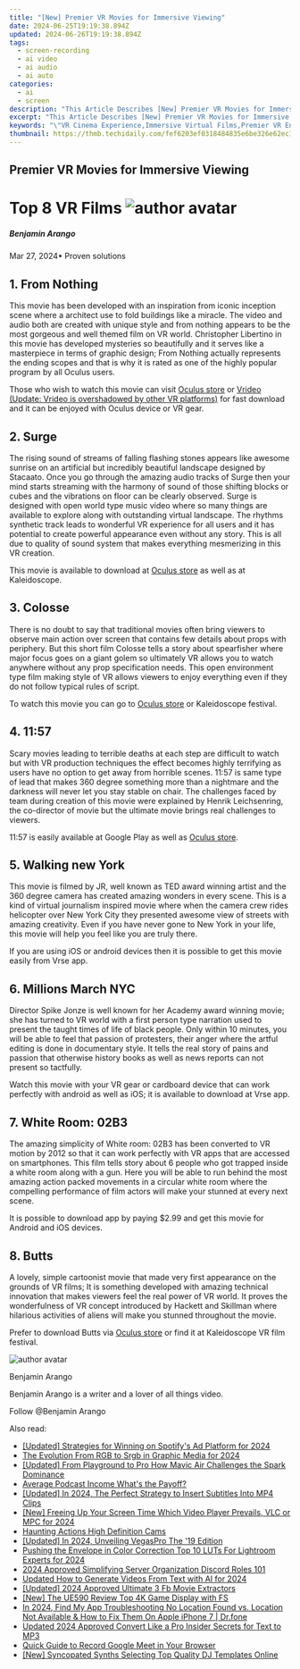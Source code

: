 ```yaml
---
title: "[New] Premier VR Movies for Immersive Viewing"
date: 2024-06-25T19:19:38.894Z
updated: 2024-06-26T19:19:38.894Z
tags: 
  - screen-recording
  - ai video
  - ai audio
  - ai auto
categories: 
  - ai
  - screen
description: "This Article Describes [New] Premier VR Movies for Immersive Viewing"
excerpt: "This Article Describes [New] Premier VR Movies for Immersive Viewing"
keywords: "\"VR Cinema Experience,Immersive Virtual Films,Premier VR Entertainment,Next-Gen VR Screens,Cutting-Edge VR Views,Premium VR Movie Hours,Ultimate VR Film Journey\""
thumbnail: https://thmb.techidaily.com/fef6203ef0318484835e6be326e62ec1be7635f93248db2ddf9a669b098df892.jpg
---
```


## Premier VR Movies for Immersive Viewing

# Top 8 VR Films ![author avatar](https://images.wondershare.com/filmora/article-images/benjamin-arango-author.jpg)

##### Benjamin Arango

 Mar 27, 2024• Proven solutions

## 1\. From Nothing

This movie has been developed with an inspiration from iconic inception scene where a architect use to fold buildings like a miracle. The video and audio both are created with unique style and from nothing appears to be the most gorgeous and well themed film on VR world. Christopher Libertino in this movie has developed mysteries so beautifully and it serves like a masterpiece in terms of graphic design; From Nothing actually represents the ending scopes and that is why it is rated as one of the highly popular program by all Oculus users.

Those who wish to watch this movie can visit [Oculus store](https://www.oculus.com/experiences/rift/) or [Vrideo (Update: Vrideo is overshadowed by other VR platforms)](https://store.steampowered.com/app/457670/Vrideo/) for fast download and it can be enjoyed with Oculus device or VR gear.

## 2\. Surge

The rising sound of streams of falling flashing stones appears like awesome sunrise on an artificial but incredibly beautiful landscape designed by Stacaato. Once you go through the amazing audio tracks of Surge then your mind starts streaming with the harmony of sound of those shifting blocks or cubes and the vibrations on floor can be clearly observed. Surge is designed with open world type music video where so many things are available to explore along with outstanding virtual landscape. The rhythms synthetic track leads to wonderful VR experience for all users and it has potential to create powerful appearance even without any story. This is all due to quality of sound system that makes everything mesmerizing in this VR creation.

This movie is available to download at [Oculus store](https://www.oculus.com/experiences/rift/) as well as at Kaleidoscope.

## 3\. Colosse

There is no doubt to say that traditional movies often bring viewers to observe main action over screen that contains few details about props with periphery. But this short film Colosse tells a story about spearfisher where major focus goes on a giant golem so ultimately VR allows you to watch anywhere without any prop specification needs. This open environment type film making style of VR allows viewers to enjoy everything even if they do not follow typical rules of script.

To watch this movie you can go to [Oculus store](https://www.oculus.com/experiences/rift/) or Kaleidoscope festival.

## 4\. 11:57

Scary movies leading to terrible deaths at each step are difficult to watch but with VR production techniques the effect becomes highly terrifying as users have no option to get away from horrible scenes. 11:57 is same type of lead that makes 360 degree something more than a nightmare and the darkness will never let you stay stable on chair. The challenges faced by team during creation of this movie were explained by Henrik Leichsenring, the co-director of movie but the ultimate movie brings real challenges to viewers.

11:57 is easily available at Google Play as well as [Oculus store](https://www.oculus.com/experiences/rift/).

## 5\. Walking new York

This movie is filmed by JR, well known as TED award winning artist and the 360 degree camera has created amazing wonders in every scene. This is a kind of virtual journalism inspired movie where when the camera crew rides helicopter over New York City they presented awesome view of streets with amazing creativity. Even if you have never gone to New York in your life, this movie will help you feel like you are truly there.

If you are using iOS or android devices then it is possible to get this movie easily from Vrse app.

## 6\. Millions March NYC

Director Spike Jonze is well known for her Academy award winning movie; she has turned to VR world with a first person type narration used to present the taught times of life of black people. Only within 10 minutes, you will be able to feel that passion of protesters, their anger where the artful editing is done in documentary style. It tells the real story of pains and passion that otherwise history books as well as news reports can not present so tactfully.

Watch this movie with your VR gear or cardboard device that can work perfectly with android as well as iOS; it is available to download at Vrse app.

## 7\. White Room: 02B3

The amazing simplicity of White room: 02B3 has been converted to VR motion by 2012 so that it can work perfectly with VR apps that are accessed on smartphones. This film tells story about 6 people who got trapped inside a white room along with a gun. Here you will be able to run behind the most amazing action packed movements in a circular white room where the compelling performance of film actors will make your stunned at every next scene.

It is possible to download app by paying $2.99 and get this movie for Android and iOS devices.

## 8\. Butts

A lovely, simple cartoonist movie that made very first appearance on the grounds of VR films; It is something developed with amazing technical innovation that makes viewers feel the real power of VR world. It proves the wonderfulness of VR concept introduced by Hackett and Skillman where hilarious activities of aliens will make you stunned throughout the movie.

Prefer to download Butts via [Oculus store](https://www.oculus.com/experiences/rift/) or find it at Kaleidoscope VR film festival.

![author avatar](https://images.wondershare.com/filmora/article-images/benjamin-arango-author.jpg)

Benjamin Arango

Benjamin Arango is a writer and a lover of all things video.

Follow @Benjamin Arango


<ins class="adsbygoogle"
     style="display:block"
     data-ad-format="autorelaxed"
     data-ad-client="ca-pub-7571918770474297"
     data-ad-slot="1223367746"></ins>



<ins class="adsbygoogle"
     style="display:block"
     data-ad-client="ca-pub-7571918770474297"
     data-ad-slot="8358498916"
     data-ad-format="auto"
     data-full-width-responsive="true"></ins>


<span class="atpl-alsoreadstyle">Also read:</span>
<div><ul>
<li><a href="https://fox-helps.techidaily.com/updated-strategies-for-winning-on-spotifys-ad-platform-for-2024/"><u>[Updated] Strategies for Winning on Spotify's Ad Platform for 2024</u></a></li>
<li><a href="https://fox-helps.techidaily.com/the-evolution-from-rgb-to-srgb-in-graphic-media-for-2024/"><u>The Evolution From RGB to Srgb in Graphic Media for 2024</u></a></li>
<li><a href="https://fox-helps.techidaily.com/updated-from-playground-to-pro-how-mavic-air-challenges-the-spark-dominance/"><u>[Updated] From Playground to Pro  How Mavic Air Challenges the Spark Dominance</u></a></li>
<li><a href="https://fox-helps.techidaily.com/average-podcast-income-whats-the-payoff/"><u>Average Podcast Income  What's the Payoff?</u></a></li>
<li><a href="https://fox-helps.techidaily.com/updated-in-2024-the-perfect-strategy-to-insert-subtitles-into-mp4-clips/"><u>[Updated] In 2024, The Perfect Strategy to Insert Subtitles Into MP4 Clips</u></a></li>
<li><a href="https://fox-helps.techidaily.com/new-freeing-up-your-screen-time-which-video-player-prevails-vlc-or-mpc-for-2024/"><u>[New] Freeing Up Your Screen Time  Which Video Player Prevails, VLC or MPC for 2024</u></a></li>
<li><a href="https://fox-helps.techidaily.com/haunting-actions-high-definition-cams/"><u>Haunting Actions  High Definition Cams</u></a></li>
<li><a href="https://fox-helps.techidaily.com/updated-in-2024-unveiling-vegaspro-the-19-edition/"><u>[Updated] In 2024, Unveiling VegasPro  The '19 Edition</u></a></li>
<li><a href="https://extra-approaches.techidaily.com/pushing-the-envelope-in-color-correction-top-10-luts-for-lightroom-experts-for-2024/"><u>Pushing the Envelope in Color Correction  Top 10 LUTs For Lightroom Experts for 2024</u></a></li>
<li><a href="https://discord-videos.techidaily.com/2024-approved-simplifying-server-organization-discord-roles-101/"><u>2024 Approved  Simplifying Server Organization  Discord Roles 101</u></a></li>
<li><a href="https://ai-voice-clone.techidaily.com/updated-how-to-generate-videos-from-text-with-ai-for-2024/"><u>Updated How to Generate Videos From Text with AI for 2024</u></a></li>
<li><a href="https://facebook-clips.techidaily.com/updated-2024-approved-ultimate-3-fb-movie-extractors/"><u>[Updated] 2024 Approved  Ultimate 3 Fb Movie Extractors</u></a></li>
<li><a href="https://some-guidance.techidaily.com/new-the-ue590-review-top-4k-game-display-with-fs/"><u>[New] The UE590 Review  Top 4K Game Display with FS</u></a></li>
<li><a href="https://iphone-location.techidaily.com/in-2024-find-my-app-troubleshooting-no-location-found-vs-location-not-available-and-how-to-fix-them-on-apple-iphone-7-drfone-by-drfone-virtual-ios/"><u>In 2024, Find My App Troubleshooting No Location Found vs. Location Not Available & How to Fix Them On Apple iPhone 7 | Dr.fone</u></a></li>
<li><a href="https://ai-driven-video-production.techidaily.com/updated-2024-approved-convert-like-a-pro-insider-secrets-for-text-to-mp3/"><u>Updated 2024 Approved Convert Like a Pro Insider Secrets for Text to MP3</u></a></li>
<li><a href="https://screen-capture.techidaily.com/quick-guide-to-record-google-meet-in-your-browser/"><u>Quick Guide to Record Google Meet in Your Browser</u></a></li>
<li><a href="https://facebook-record-videos.techidaily.com/new-syncopated-synths-selecting-top-quality-dj-templates-online/"><u>[New] Syncopated Synths  Selecting Top Quality DJ Templates Online</u></a></li>
</ul></div>
